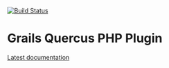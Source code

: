 [![Build Status](https://travis-ci.org/hbogaards/quercus-php-grails-plugin.svg)](https://travis-ci.org/hbogaards/quercus-php-grails-plugin)

# Grails Quercus PHP Plugin

[Latest documentation](http://hbogaards.github.io/quercus-php-grails-plugin/latest/)
